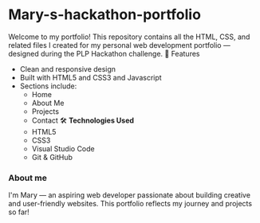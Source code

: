 # Mary-s-hackathon-portfolio

Welcome to my portfolio! This repository contains all the HTML, CSS, and related files I created for my personal web development portfolio — designed during the PLP Hackathon challenge.
🚀 Features
- Clean and responsive design
- Built with HTML5 and CSS3 and Javascript
- Sections include:
   - Home
   - About Me
   - Projects
   - Contact
🛠️ **Technologies Used**
   - HTML5
   - CSS3
   - Visual Studio Code
   - Git & GitHub
### About me
  I'm Mary — an aspiring web developer passionate about building creative and user-friendly websites. This portfolio reflects my journey and projects so far!
